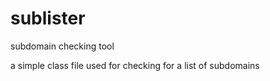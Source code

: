 # sublister
subdomain checking tool

a simple class file used for checking for a list of subdomains
